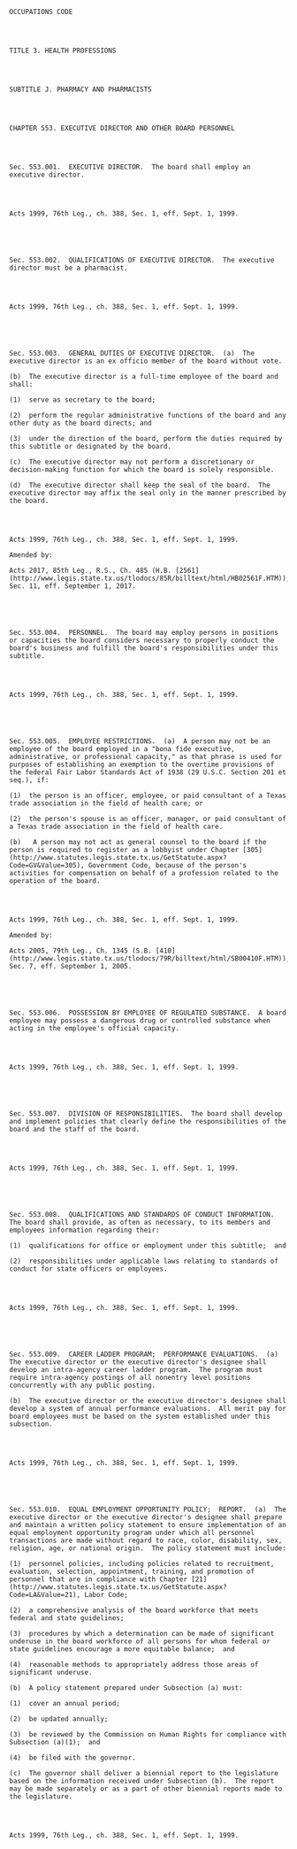 ﻿
    
    
    	
    					
    
    
    OCCUPATIONS CODE
    
      
    
    
    TITLE 3. HEALTH PROFESSIONS
    
      
    
    
    SUBTITLE J. PHARMACY AND PHARMACISTS
    
      
    
    
    CHAPTER 553. EXECUTIVE DIRECTOR AND OTHER BOARD PERSONNEL
    
      
    
    
    Sec. 553.001.  EXECUTIVE DIRECTOR.  The board shall employ an executive director.
    
    
    
    
    Acts 1999, 76th Leg., ch. 388, Sec. 1, eff. Sept. 1, 1999.
    
    
    
    
    
    Sec. 553.002.  QUALIFICATIONS OF EXECUTIVE DIRECTOR.  The executive director must be a pharmacist.
    
    
    
    
    Acts 1999, 76th Leg., ch. 388, Sec. 1, eff. Sept. 1, 1999.
    
    
    
    
    
    Sec. 553.003.  GENERAL DUTIES OF EXECUTIVE DIRECTOR.  (a)  The executive director is an ex officio member of the board without vote.
    
    (b)  The executive director is a full-time employee of the board and shall:
    
    (1)  serve as secretary to the board;
    
    (2)  perform the regular administrative functions of the board and any other duty as the board directs; and
    
    (3)  under the direction of the board, perform the duties required by this subtitle or designated by the board.
    
    (c)  The executive director may not perform a discretionary or decision-making function for which the board is solely responsible.
    
    (d)  The executive director shall keep the seal of the board.  The executive director may affix the seal only in the manner prescribed by the board.
    
    
    
    
    Acts 1999, 76th Leg., ch. 388, Sec. 1, eff. Sept. 1, 1999.
    
    Amended by: 
    
    Acts 2017, 85th Leg., R.S., Ch. 485 (H.B. [2561](http://www.legis.state.tx.us/tlodocs/85R/billtext/html/HB02561F.HTM)), Sec. 11, eff. September 1, 2017.
    
    
    
    
    
    Sec. 553.004.  PERSONNEL.  The board may employ persons in positions or capacities the board considers necessary to properly conduct the board's business and fulfill the board's responsibilities under this subtitle.
    
    
    
    
    Acts 1999, 76th Leg., ch. 388, Sec. 1, eff. Sept. 1, 1999.
    
    
    
    
    
    Sec. 553.005.  EMPLOYEE RESTRICTIONS.  (a)  A person may not be an employee of the board employed in a "bona fide executive, administrative, or professional capacity," as that phrase is used for purposes of establishing an exemption to the overtime provisions of the federal Fair Labor Standards Act of 1938 (29 U.S.C. Section 201 et seq.), if:
    
    (1)  the person is an officer, employee, or paid consultant of a Texas trade association in the field of health care; or
    
    (2)  the person's spouse is an officer, manager, or paid consultant of a Texas trade association in the field of health care.
    
    (b)   A person may not act as general counsel to the board if the person is required to register as a lobbyist under Chapter [305](http://www.statutes.legis.state.tx.us/GetStatute.aspx?Code=GV&Value=305), Government Code, because of the person's activities for compensation on behalf of a profession related to the operation of the board.
    
    
    
    
    Acts 1999, 76th Leg., ch. 388, Sec. 1, eff. Sept. 1, 1999.
    
    Amended by: 
    
    Acts 2005, 79th Leg., Ch. 1345 (S.B. [410](http://www.legis.state.tx.us/tlodocs/79R/billtext/html/SB00410F.HTM)), Sec. 7, eff. September 1, 2005.
    
    
    
    
    
    Sec. 553.006.  POSSESSION BY EMPLOYEE OF REGULATED SUBSTANCE.  A board employee may possess a dangerous drug or controlled substance when acting in the employee's official capacity.
    
    
    
    
    Acts 1999, 76th Leg., ch. 388, Sec. 1, eff. Sept. 1, 1999.
    
    
    
    
    
    Sec. 553.007.  DIVISION OF RESPONSIBILITIES.  The board shall develop and implement policies that clearly define the responsibilities of the board and the staff of the board.
    
    
    
    
    Acts 1999, 76th Leg., ch. 388, Sec. 1, eff. Sept. 1, 1999.
    
    
    
    
    
    Sec. 553.008.  QUALIFICATIONS AND STANDARDS OF CONDUCT INFORMATION.  The board shall provide, as often as necessary, to its members and employees information regarding their:
    
    (1)  qualifications for office or employment under this subtitle;  and
    
    (2)  responsibilities under applicable laws relating to standards of conduct for state officers or employees.
    
    
    
    
    Acts 1999, 76th Leg., ch. 388, Sec. 1, eff. Sept. 1, 1999.
    
    
    
    
    
    Sec. 553.009.  CAREER LADDER PROGRAM;  PERFORMANCE EVALUATIONS.  (a)  The executive director or the executive director's designee shall develop an intra-agency career ladder program.  The program must require intra-agency postings of all nonentry level positions concurrently with any public posting.
    
    (b)  The executive director or the executive director's designee shall develop a system of annual performance evaluations.  All merit pay for board employees must be based on the system established under this subsection.
    
    
    
    
    Acts 1999, 76th Leg., ch. 388, Sec. 1, eff. Sept. 1, 1999.
    
    
    
    
    
    Sec. 553.010.  EQUAL EMPLOYMENT OPPORTUNITY POLICY;  REPORT.  (a)  The executive director or the executive director's designee shall prepare and maintain a written policy statement to ensure implementation of an equal employment opportunity program under which all personnel transactions are made without regard to race, color, disability, sex, religion, age, or national origin.  The policy statement must include:
    
    (1)  personnel policies, including policies related to recruitment, evaluation, selection, appointment, training, and promotion of personnel that are in compliance with Chapter [21](http://www.statutes.legis.state.tx.us/GetStatute.aspx?Code=LA&Value=21), Labor Code;
    
    (2)  a comprehensive analysis of the board workforce that meets federal and state guidelines;
    
    (3)  procedures by which a determination can be made of significant underuse in the board workforce of all persons for whom federal or state guidelines encourage a more equitable balance;  and
    
    (4)  reasonable methods to appropriately address those areas of significant underuse.
    
    (b)  A policy statement prepared under Subsection (a) must:
    
    (1)  cover an annual period;
    
    (2)  be updated annually;
    
    (3)  be reviewed by the Commission on Human Rights for compliance with Subsection (a)(1);  and
    
    (4)  be filed with the governor.
    
    (c)  The governor shall deliver a biennial report to the legislature based on the information received under Subsection (b).  The report may be made separately or as a part of other biennial reports made to the legislature.
    
    
    
    
    Acts 1999, 76th Leg., ch. 388, Sec. 1, eff. Sept. 1, 1999.
    
    
    
    
    				
